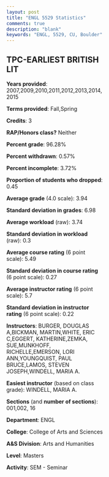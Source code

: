 ```yaml
---
layout: post
title: "ENGL 5529 Statistics"
comments: true
description: "blank"
keywords: "ENGL, 5529, CU, Boulder"
--- 
```

<head>
<script src="https://ajax.googleapis.com/ajax/libs/jquery/2.1.3/jquery.min.js"></script>
<script src="https://dl.dropboxusercontent.com/s/pc42nxpaw1ea4o9/highcharts.js?dl=0"></script>
<!-- <script src="../assets/js/highcharts.js"></script> -->
<style type="text/css">@font-face {
	font-family: "Bebas Neue";
	src: url(https://www.filehosting.org/file/details/544349/BebasNeue%20Regular.otf) format("opentype");
	}
	h1.Bebas { 
		font-family: "Bebas Neue", Verdana, Tahoma;
	}
</style>
</head>
<body>
	<div id="container" style="float: right; width: 45%; height: 88%; margin-left: 2.5%; margin-right: 2.5%;"></div>
	<script language="JavaScript">
		$(document).ready(function() {
		var chart = {type: 'column'};
		var title = {text: 'Grade Distribution'};
		var xAxis = {categories: ['A','B','C','D','F'],crosshair: true};
		var yAxis = {min: 0,title: {text: 'Percentage'}};
		var tooltip = {headerFormat: '<center><b><span style="font-size:20px">{point.key}</span></b></center>',
		               pointFormat: '<td style="padding:0"><b>{point.y:.1f}%</b></td>',
		               footerFormat: '</table>',shared: true,useHTML: true};
		var plotOptions = {column: {pointPadding: 0.0,borderWidth: 0}};  
		var credits = {enabled: false};var series= [{name: 'Percent',data: [97.65,2.35,0.0,0.0,0.0,]}];
		var json = {};
		json.chart = chart;
		json.title = title;
		json.tooltip = tooltip;
		json.xAxis = xAxis;
		json.yAxis = yAxis;  
		json.series = series;
		json.plotOptions = plotOptions;  
		json.credits = credits;
		$('#container').highcharts(json);
	});
	</script>
</body>
			   
## TPC-EARLIEST BRITISH LIT

**Years provided**: 2007,2009,2010,2011,2012,2013,2014,2015

**Terms provided**: Fall,Spring

**Credits**: 3

**RAP/Honors class?** Neither

**Percent grade**: 96.28%

**Percent withdrawn**: 0.57%

**Percent incomplete**: 3.72%

**Proportion of students who dropped**: 0.45

**Average grade** (4.0 scale): 3.94

**Standard deviation in grades**: 6.98

**Average workload** (raw): 3.74

**Standard deviation in workload** (raw): 0.3

**Average course rating** (6 point scale): 5.49

**Standard deviation in course rating** (6 point scale): 0.27

**Average instructor rating** (6 point scale): 5.7

**Standard deviation in instructor rating** (6 point scale): 0.22

**Instructors**: BURGER, DOUGLAS A,BICKMAN, MARTIN,WHITE, ERIC C,EGGERT, KATHERINE,ZEMKA, SUE,MUNKHOFF, RICHELLE,EMERSON, LORI ANN,YOUNGQUIST, PAUL BRUCE,LAMOS, STEVEN JOSEPH,WINDELL, MARIA A.

**Easiest instructor** (based on class grade): WINDELL, MARIA A.

**Sections** (and **number of sections**): 001,002, 16

**Department**: ENGL

**College**: College of Arts and Sciences

**A&S Division**: Arts and Humanities

**Level**: Masters

**Activity**: SEM - Seminar